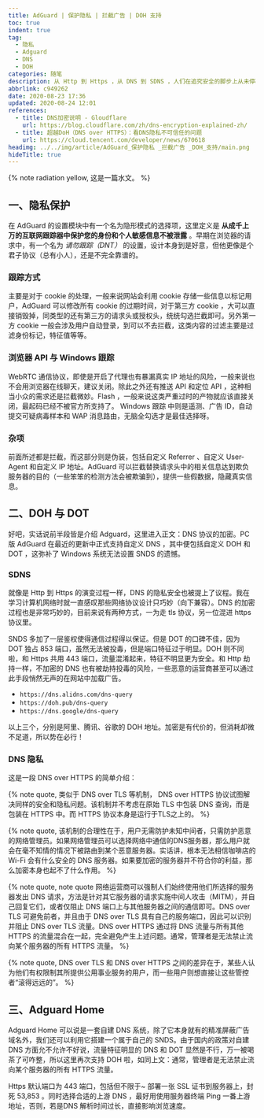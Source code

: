 ```yaml
---
title: AdGuard | 保护隐私 | 拦截广告 | DOH 支持
toc: true
indent: true
tag:
  - 隐私
  - Adguard
  - DNS
  - DOH
categories: 随笔
description: 从 Http 到 Https ，从 DNS 到 SDNS ，人们在追究安全的脚步上从未停歇。
abbrlink: c949262
date: 2020-08-23 17:36
updated: 2020-08-24 12:01
references:
  - title: DNS加密说明 - Gloudflare
    url: https://blog.cloudflare.com/zh/dns-encryption-explained-zh/
  - title: 超越DoH（DNS over HTTPS）：看DNS隐私不可信任的问题
    url: https://cloud.tencent.com/developer/news/670618
headimg: ../../img/article/AdGuard_保护隐私 _拦截广告 _DOH_支持/main.png
hideTitle: true
---
```


{% note radiation yellow, 这是一篇水文。 %}

## 一、隐私保护

在 AdGuard 的设置模块中有一个名为隐形模式的选择项，这里定义是 **从成千上万的互联网跟踪器中保护您的身份和个人敏感信息不被泄露** 。早期在浏览器的请求中，有一个名为 *请勿跟踪（DNT）* 的设置，设计本身到是好意，但他更像是个君子协议（总有小人），还是不完全靠谱的。

### 跟踪方式

主要是对于 cookie 的处理，一般来说网站会利用 cookie 存储一些信息以标记用户，AdGuard 可以修改所有 cookie 的过期时间，对于第三方 cookie ，大可以直接销毁掉，同类型的还有第三方的请求头或授权头，统统勾选拦截即可。另外第一方 cookie 一般会涉及用户自动登录，到可以不去拦截，这类内容的过滤主要是过滤身份标记，特征值等等。

### 浏览器 API 与 Windows 跟踪

WebRTC 通信协议，即使是开启了代理也有暴漏真实 IP 地址的风险，一般来说也不会用浏览器在线聊天，建议关闭。除此之外还有推送 API 和定位 API ，这种相当小众的需求还是拦截微妙。Flash ，一般来说这类严重过时的产物就应该直接关闭，最起码已经不被官方所支持了。 Windows 跟踪 中则是遥测、广告 ID，自动提交可疑病毒样本和 WAP 消息路由，无脑全勾选才是最佳选择呀。

### 杂项

前面所述都是拦截，而这部分则是伪装，包括自定义 Referrer 、自定义 User-Agent 和自定义 IP 地址。AdGuard 可以拦截替换请求头中的相关信息达到欺负服务器的目的（一些笨笨的检测方法会被欺骗到），提供一些假数据，隐藏真实信息。

## 二、DOH 与 DOT

好吧，实话说前半段皆是介绍 Adguard，这里进入正文：DNS 协议的加密。PC 版 AdGuard 在最近的更新中正式支持自定义 DNS ，其中便包括自定义 DOH 和 DOT ，这弥补了 Windows 系统无法设置 SNDS 的遗憾。

### SDNS

就像是 Http 到 Https 的演变过程一样，DNS 的隐私安全也被提上了议程。我在学习计算机网络时就一直感叹那些网络协议设计只巧妙（向下兼容）。DNS 的加密过程也是非常巧妙的，目前来说有两种方式，一为走 tls 协议，另一位混进 https 协议里。

SNDS 多加了一层鉴权使得通信过程得以保证。但是 DOT 的口碑不佳，因为 DOT 独占 853 端口，虽然无法被投毒，但是端口特征过于明显。DOH 则不同啦，和 Https 共用 443 端口，流量混淆起来，特征不明显更为安全。和 Http 劫持一样，不加密的 DNS 也有被劫持投毒的风险，一些恶意的运营商甚至可以通过此手段悄然无声的在网站中加载广告。

- `https://dns.alidns.com/dns-query`
- `https://doh.pub/dns-query`
- `https://dns.google/dns-query`

以上三个，分别是阿里、腾讯、谷歌的 DOH 地址。加密是有代价的，但消耗却微不足道，所以势在必行！

### DNS 隐私

这是一段 DNS over HTTPS 的简单介绍：

{% note quote, 类似于 DNS over TLS 等机制， DNS over HTTPS 协议试图解决同样的安全和隐私问题。该机制并不考虑在原始 TLS 中包装 DNS 查询，而是包装在 HTTPS 中。而 HTTPS 协议本身是运行于TLS之上的。 %}

{% note quote, 该机制的合理性在于，用户无需防护未知中间者，只需防护恶意的网络管理员。如果网络管理员可以选择网络中通信的DNS服务器，那么用户就会在毫不知情的情况下被路由到某个恶意服务器。实话讲，根本无法相信咖啡店的 Wi-Fi 会有什么安全的 DNS 服务器。如果要加密的服务器并不符合你的利益，那么加密本身也起不了什么作用。 %}

{% note quote, note quote 网络运营商可以强制人们始终使用他们所选择的服务器发出 DNS 请求，方法是针对其它服务器的请求实施中间人攻击（MITM），并自己回复它们，或者仅阻止 DNS 端口上与其他服务器之间的通信即可。DNS over TLS 可避免前者，并且由于 DNS over TLS 具有自己的服务端口，因此可以识别并阻止 DNS over TLS 流量。DNS over HTTPS 通过将 DNS 流量与所有其他 HTTPS 的流量混合在一起，完全避免产生上述问题。通常，管理者是无法禁止流向某个服务器的所有 HTTPS 流量。 %}

{% note quote, DNS over TLS 和 DNS over HTTPS 之间的差异在于，某些人认为他们有权限制其所提供公用事业服务的用户，而一些用户则想直接让这些管控者“滚得远远的”。 %}

## 三、Adguard Home

Adguard Home 可以说是一套自建 DNS 系统，除了它本身就有的精准屏蔽广告域名外，我们还可以利用它搭建一个属于自己的 SNDS。由于国内的政策对自建 DNS 方面允不允许不好说，流量特征明显的 DNS 和 DOT 显然是不行，万一被喝茶了可咋整，所以这里再次支持 DOH 啦，如同上文：通常，管理者是无法禁止流向某个服务器的所有 HTTPS 流量。

Https 默认端口为 443 端口，包括但不限于~ 部署一张 SSL 证书到服务器上，封死 53,853 。同时选择合适的上游 DNS ，最好用使用服务器终端 Ping 一番上游地址，否则，若是DNS 解析时间过长，直接影响浏览速度。
